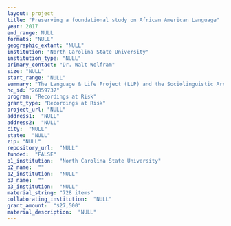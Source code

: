 ```yaml
--- 
layout: project 
title: "Preserving a foundational study on African American Language"
year: 2017
end_range: NULL
formats: "NULL"
geographic_extant: "NULL"
institution: "North Carolina State University"
institution_type: "NULL"
primary_contact: "Dr. Walt Wolfram"
size: "NULL"
start_range: "NULL"
summary: "The Language & Life Project (LLP) and the Sociolinguistic Archive and Analysis Project (SLAAP), partnering with The MediaPreserve will reformat 728 at-risk, rare audio interviews created for a foundational study on social stratification in American English (1966-67), “The Detroit Dialect Study”. The interviews represent speakers from a variety of ethnic, religious, and economic backgrounds, and the oral history style of the sociolinguistic interview covers content of interest to a wide array of researchers and the public such as politics, education, cultural norms and traditions. Further, a subset of the interviews are of critical importance to the study of African American Language, allowing researchers to gain a fuller understanding of its earlier development in urban contexts using modern methods of analysis. The digitized corpus will be incorporated into a larger collection via SLAAP, an audio archive that will enable access to and individual as well as collaborative analysis of the data."
hc_id: "26859737"
program: "Recordings at Risk"
grant_type: "Recordings at Risk"
project_url: "NULL"
address1:  "NULL"
address2:  "NULL"
city:  "NULL"
state:  "NULL"
zip: "NULL"
repository_url:  "NULL"
funded:  "FALSE"
p1_institution:  "North Carolina State University"
p2_name:  ""
p2_institution:  "NULL"
p3_name:  ""
p3_institution:  "NULL"
material_string: "728 items"
collaborating_institution:  "NULL"
grant_amount:  "$27,500"
material_description:  "NULL"
---
```


